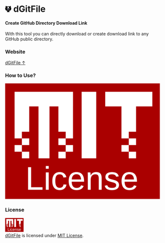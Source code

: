 <h1> <img src="res/images/downgit.png" width="20" height=auto /> dGitFile </h1>

#### Create GitHub Directory Download Link

With this tool you can directly download or create download link to any GitHub public directory.

### Website

[dGitFile ↑](index.html)

### How to Use?

![dGitFile User Manual](A/B/C/D/E/F/G/H/I/3/MIT.png)

### License
<a rel="license" href="https://opensource.org/licenses/MIT"><img alt="MIT License" src="A/B/C/D/E/F/G/H/I/3/fbe0681a-865f-11e6-9552-e59d038d5913.png" width="60em" height=auto/></a><br/><a href="LICENSE">dGitFile</a> is licensed under <a rel="license" href="https://opensource.org/licenses/MIT">MIT License</a>.
